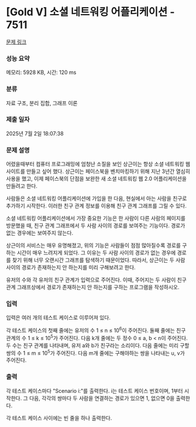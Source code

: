 # [Gold V] 소셜 네트워킹 어플리케이션 - 7511 

[문제 링크](https://www.acmicpc.net/problem/7511) 

### 성능 요약

메모리: 5928 KB, 시간: 120 ms

### 분류

자료 구조, 분리 집합, 그래프 이론

### 제출 일자

2025년 7월 2일 18:07:38

### 문제 설명

<p>어렸을때부터 컴퓨터 프로그래밍에 엄청난 소질을 보인 상근이는 항상 소셜 네트워킹 웹사이트를 만들고 싶어 했다. 상근이는 페이스북을 벤치마킹하기 위해 지난 3년간 열심히 사용을 했고, 이제 페이스북의 단점을 보완한 새 소셜 네트워킹 웹 2.0 어플리케이션을 만들려고 한다.</p>

<p>사람들은 소셜 네트워킹 어플리케이션에 가입을 한 다음, 현실에서 아는 사람을 친구로 추가하기 시작한다. 이러한 친구 관계 정보를 이용해 친구 관계 그래프를 그릴 수 있다.</p>

<p>소셜 네트워킹 어플리케이션에서 가장 중요한 기능은 한 사람이 다른 사람의 페이지를 방문했을 때, 친구 관계 그래프에서 두 사람 사이의 경로를 보여주는 기능이다. 경로가 없는 경우에는 보여주지 않는다.</p>

<p>상근이의 서비스는 매우 유명해졌고, 위의 기능은 사람들이 점점 많아질수록 경로를 구하는 시간이 매우 느려지게 되었다. 그 이유는 두 사람 사이의 경로가 없는 경우에 경로를 찾기 위해 너무 오랜시간 그래프를 탐색하기 때문이었다. 따라서, 상근이는 두 사람 사이의 경로가 존재하는지 안 하는지를 미리 구해보려고 한다.</p>

<p>유저의 수와 각 유저의 친구 관계가 입력으로 주어진다. 이때, 주어지는 두 사람이 친구 관계 그래프상에서 경로가 존재하는지 안 하는지를 구하는 프로그램을 작성하시오.</p>

### 입력 

 <p>입력은 여러 개의 테스트 케이스로 이루어져 있다.</p>

<p>각 테스트 케이스의 첫째 줄에는 유저의 수 1 ≤ n ≤ 10<sup>6</sup>이 주어진다. 둘째 줄에는 친구 관계의 수 1 ≤ k ≤ 10<sup>5</sup>가 주어진다. 다음 k개 줄에는 두 정수 0 ≤ a, b < n이 주어진다. 두 수는 친구 관계를 나타내며, 유저 a와 b가 친구라는 소리이다. 다음 줄에는 미리 구할 쌍의 수 1 ≤ m ≤ 10<sup>5</sup>가 주어진다. 다음 m개 줄에는 구해야하는 쌍을 나타내는 u, v가 주어진다.</p>

### 출력 

 <p>각 테스트 케이스마다 "Scenario i:"를 출력한다. i는 테스트 케이스 번호이며, 1부터 시작한다. 그 다음, 각각의 쌍마다 두 사람을 연결하는 경로가 있으면 1, 없으면 0을 출력한다.</p>

<p>각 테스트 케이스 사이에는 빈 줄을 하나 출력한다.</p>


